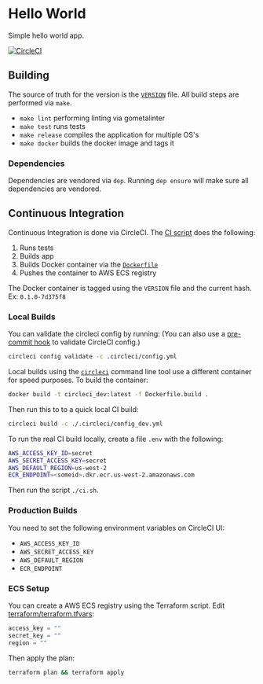 # Hello World

Simple hello world app.

[![CircleCI](https://circleci.com/gh/aphexddb/helloworld.svg?style=svg)](https://circleci.com/gh/aphexddb/helloworld)

## Building

The source of truth for the version is the [`VERSION`](./VERSION) file. All build steps are performed via `make`.

* `make lint` performing linting via gometalinter
* `make test` runs tests
* `make release` compiles the application for multiple OS's
* `make docker` builds the docker image and tags it

### Dependencies

Dependencies are vendored via `dep`. Running `dep ensure` will make sure all dependencies are vendored.

## Continuous Integration

Continuous Integration is done via CircleCI. The [CI script](.circleci/config.yml) does the following:

1. Runs tests
2. Builds app
3. Builds Docker container via the [`Dockerfile`](Dockerfile)
4. Pushes the container to AWS ECS registry

The Docker container is tagged using the `VERSION` file and the current hash. Ex: `0.1.0-7d375f8`

### Local Builds

You can validate the circleci config by running: (You can also use a [pre-commit hook](https://circleci.com/blog/circleci-hacks-validate-circleci-config-on-every-commit-with-a-git-hook/) to validate CircleCI config.)

```bash
circleci config validate -c .circleci/config.yml
```

Local builds using the [`circleci`](https://circleci.com/docs/2.0/local-jobs/#circleci-command-line-interface-cli-overview) command line tool use a different container for speed purposes. To build the container:

```bash
docker build -t circleci_dev:latest -f Dockerfile.build .
```

Then run this to to a quick local CI build:

```bash
circleci build -c ./.circleci/config_dev.yml
```

To run the real CI build locally, create a file `.env` with the following:

```bash
AWS_ACCESS_KEY_ID=secret
AWS_SECRET_ACCESS_KEY=secret
AWS_DEFAULT_REGION=us-west-2
ECR_ENDPOINT=<someid>.dkr.ecr.us-west-2.amazonaws.com
```

Then run the script `./ci.sh`.

### Production Builds

You need to set the following environment variables on CircleCI UI:

* `AWS_ACCESS_KEY_ID`
* `AWS_SECRET_ACCESS_KEY`
* `AWS_DEFAULT_REGION`
* `ECR_ENDPOINT`

### ECS Setup

You can create a AWS ECS registry using the Terraform script. Edit [terraform/terraform.tfvars](terraform/terraform.tfvars):

```terraform
access_key = ""
secret_key = ""
region = ""
```

Then apply the plan:

```bash
terraform plan && terraform apply
```
